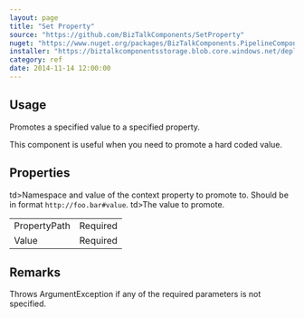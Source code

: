 ```yaml
---
layout: page
title: "Set Property"
source: "https://github.com/BizTalkComponents/SetProperty"
nuget: "https://www.nuget.org/packages/BizTalkComponents.PipelineComponents.SetProperty/"
installer: "https://biztalkcomponentsstorage.blob.core.windows.net/deployments/Build/BizTalkComponents.PipelineComponents.SetProperty_1.0.6.msi"
category: ref
date: 2014-11-14 12:00:00
---
```


## Usage ##
Promotes a specified value to a specified property.

This component is useful when you need to promote a hard coded value.

## Properties ##
<table class="properties">
    <tr>
        <td>PropertyPath</td>
        <td>Required</td>
        td>Namespace and value of the context property to promote to.
Should be in format <code>http://foo.bar#value</code>.</td>
    </tr>
	<tr>
        <td>Value</td>
        <td>Required</td>
        td>The value to promote.</td>
    </tr>
</table>

## Remarks ##
Throws ArgumentException if any of the required parameters is not specified.
